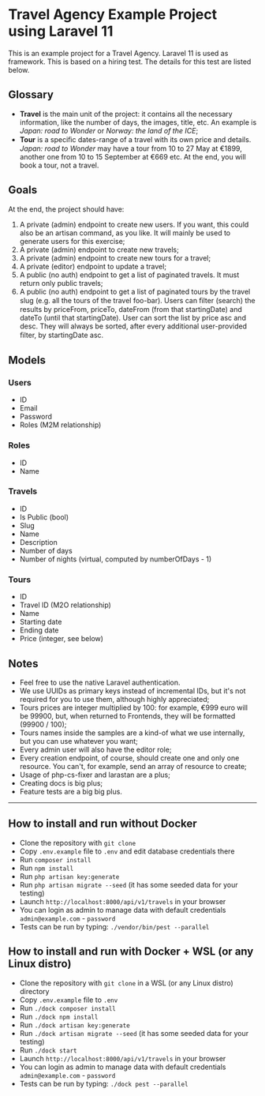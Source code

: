 # Travel Agency Example Project using Laravel 11

This is an example project for a Travel Agency. Laravel 11 is used as framework.
This is based on a hiring test. The details for this test are listed below.

## Glossary

- **Travel** is the main unit of the project: it contains all the necessary information, like the
  number of days, the images, title, etc. An example is _Japan: road to Wonder_ or _Norway: the land of the ICE_;
- **Tour** is a speciﬁc dates-range of a travel with its own price and details. _Japan: road to Wonder_
  may have a tour from 10 to 27 May at €1899, another one from 10 to 15
  September at €669 etc. At the end, you will book a tour, not a travel.

## Goals

At the end, the project should have:

1. A private (admin) endpoint to create new users. If you want, this could also be an artisan
   command, as you like. It will mainly be used to generate users for this exercise;
2. A private (admin) endpoint to create new travels;
3. A private (admin) endpoint to create new tours for a travel;
4. A private (editor) endpoint to update a travel;
5. A public (no auth) endpoint to get a list of paginated travels. It must return only public
   travels;
6. A public (no auth) endpoint to get a list of paginated tours by the travel slug (e.g. all the
   tours of the travel foo-bar). Users can ﬁlter (search) the results by priceFrom, priceTo,
   dateFrom (from that startingDate) and dateTo (until that startingDate). User can sort
   the list by price asc and desc. They will always be sorted, after every additional
   user-provided ﬁlter, by startingDate asc.

## Models

### Users

- ID
- Email
- Password
- Roles (M2M relationship)

### Roles

- ID
- Name

### Travels

- ID
- Is Public (bool)
- Slug
- Name
- Description
- Number of days
- Number of nights (virtual, computed by numberOfDays - 1)

### Tours

- ID
- Travel ID (M2O relationship)
- Name
- Starting date
- Ending date
- Price (integer, see below)

## Notes

- Feel free to use the native Laravel authentication.
- We use UUIDs as primary keys instead of incremental IDs, but it's not required for you to use them, although highly appreciated;
- Tours prices are integer multiplied by 100: for example, €999 euro will be 99900, but, when returned to Frontends, they will be formatted (99900 / 100);
- Tours names inside the samples are a kind-of what we use internally, but you can use whatever you want;
- Every admin user will also have the editor role;
- Every creation endpoint, of course, should create one and only one resource. You can't, for example, send an array of resource to create;
- Usage of php-cs-fixer and larastan are a plus;
- Creating docs is big plus;
- Feature tests are a big big plus.

---

## How to install and run without Docker

- Clone the repository with `git clone`
- Copy `.env.example` file to `.env` and edit database credentials there
- Run `composer install`
- Run `npm install`
- Run `php artisan key:generate`
- Run `php artisan migrate --seed` (it has some seeded data for your testing)
- Launch `http://localhost:8000/api/v1/travels` in your browser
- You can login as admin to manage data with default credentials `admin@example.com` - `password`
- Tests can be run by typing: `./vendor/bin/pest --parallel`

## How to install and run with Docker + WSL (or any Linux distro)

- Clone the repository with `git clone` in a WSL (or any Linux distro) directory
- Copy `.env.example` file to `.env`
- Run `./dock composer install`
- Run `./dock npm install`
- Run `./dock artisan key:generate`
- Run `./dock artisan migrate --seed` (it has some seeded data for your testing)
- Run `./dock start`
- Launch `http://localhost:8000/api/v1/travels` in your browser
- You can login as admin to manage data with default credentials `admin@example.com` - `password`
- Tests can be run by typing: `./dock pest --parallel`
